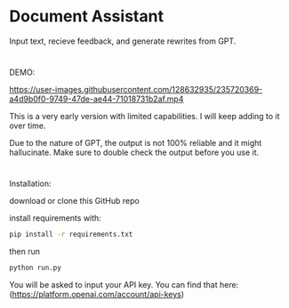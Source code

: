 # Document Assistant
 Input text, recieve feedback, and generate rewrites from GPT.
 #
DEMO:
 




https://user-images.githubusercontent.com/128632935/235720369-a4d9b0f0-9749-47de-ae44-71018731b2af.mp4








This is a very early version with limited capabilities. I will keep adding to it over time.

Due to the nature of GPT, the output is not 100% reliable and it might hallucinate. Make sure to double check the output before you use it.
#
Installation:

download or clone this GitHub repo  

install requirements with:
```sh
pip install -r requirements.txt
```
then run
```sh
python run.py
```
You will be asked to input your API key. You can find that here: (https://platform.openai.com/account/api-keys)
#
